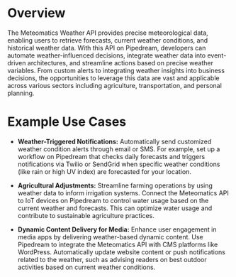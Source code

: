 # Overview

The Meteomatics Weather API provides precise meteorological data, enabling users to retrieve forecasts, current weather conditions, and historical weather data. With this API on Pipedream, developers can automate weather-influenced decisions, integrate weather data into event-driven architectures, and streamline actions based on precise weather variables. From custom alerts to integrating weather insights into business decisions, the opportunities to leverage this data are vast and applicable across various sectors including agriculture, transportation, and personal planning.

# Example Use Cases

- **Weather-Triggered Notifications:** Automatically send customized weather condition alerts through email or SMS. For example, set up a workflow on Pipedream that checks daily forecasts and triggers notifications via Twilio or SendGrid when specific weather conditions (like rain or high UV index) are forecasted for your location.

- **Agricultural Adjustments:** Streamline farming operations by using weather data to inform irrigation systems. Connect the Meteomatics API to IoT devices on Pipedream to control water usage based on the current weather and forecasts. This can optimize water usage and contribute to sustainable agriculture practices.

- **Dynamic Content Delivery for Media:** Enhance user engagement in media apps by delivering weather-based dynamic content. Use Pipedream to integrate the Meteomatics API with CMS platforms like WordPress. Automatically update website content or push notifications related to the weather, such as advising readers on best outdoor activities based on current weather conditions.
